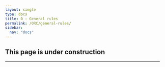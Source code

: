 ```yaml
---
layout: single
type: docs
title: 0 — General rules
permalink: /ORC/general-rules/
sidebar:
  nav: "docs"
---
```


## This page is under construction

---